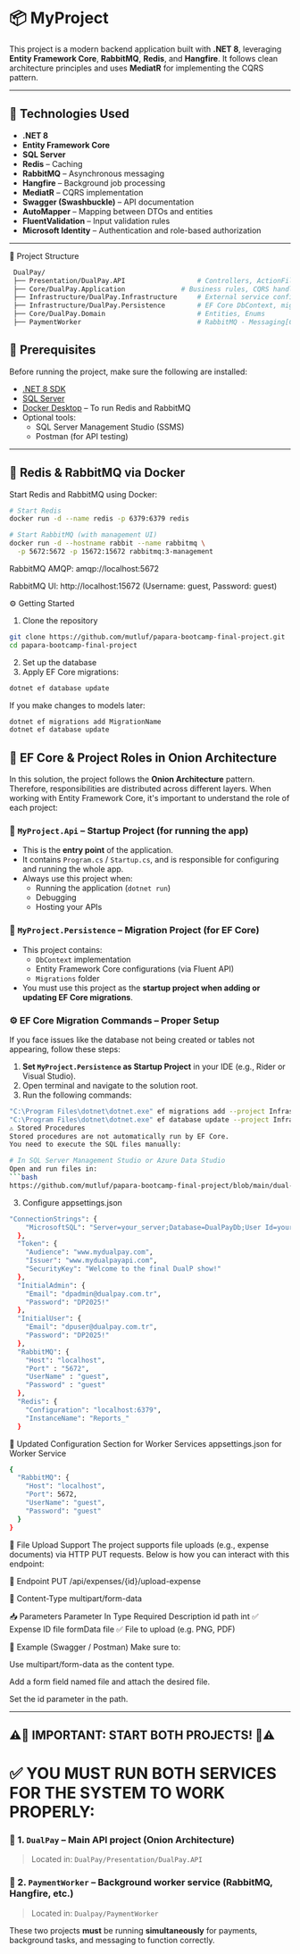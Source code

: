 # 📦 MyProject

This project is a modern backend application built with **.NET 8**, leveraging **Entity Framework Core**, **RabbitMQ**, **Redis**, and **Hangfire**. It follows clean architecture principles and uses **MediatR** for implementing the CQRS pattern.

---

## 🚀 Technologies Used

- **.NET 8**
- **Entity Framework Core**
- **SQL Server**
- **Redis** – Caching
- **RabbitMQ** – Asynchronous messaging
- **Hangfire** – Background job processing
- **MediatR** – CQRS implementation
- **Swagger (Swashbuckle)** – API documentation
- **AutoMapper** – Mapping between DTOs and entities
- **FluentValidation** – Input validation rules
- **Microsoft Identity** – Authentication and role-based authorization

---
📁 Project Structure
```bash
 DualPay/
 ├── Presentation/DualPay.API                  # Controllers, ActionFilters, FilterAttributes
 ├── Core/DualPay.Application     	       # Business rules, CQRS handlers, interfaces, ValidationBehaviors, Events, Mappings, DTOs, Validators
 ├── Infrastructure/DualPay.Infrastructure     # External service configurations (e.g., Redis Caching, RabbitMQ[Consumers, Publishers]), Worker Service for consumers
 ├── Infrastructure/DualPay.Persistence        # EF Core DbContext, migrations, repositories, Hangfire[Background services, scheduled tasks], data seeders
 ├── Core/DualPay.Domain                       # Entities, Enums
 ├── PaymentWorker                             # RabbitMQ - Messaging[Consumers, Publishers], Events

```

## 🧰 Prerequisites

Before running the project, make sure the following are installed:

- [.NET 8 SDK](https://dotnet.microsoft.com/en-us/download/dotnet/8.0)
- [SQL Server](https://www.microsoft.com/en-us/sql-server)
- [Docker Desktop](https://www.docker.com/products/docker-desktop) – To run Redis and RabbitMQ
- Optional tools:
  - SQL Server Management Studio (SSMS)
  - Postman (for API testing)

---

## 🐳 Redis & RabbitMQ via Docker

Start Redis and RabbitMQ using Docker:

```bash
# Start Redis
docker run -d --name redis -p 6379:6379 redis

# Start RabbitMQ (with management UI)
docker run -d --hostname rabbit --name rabbitmq \
  -p 5672:5672 -p 15672:15672 rabbitmq:3-management
```
RabbitMQ AMQP: amqp://localhost:5672

RabbitMQ UI: http://localhost:15672
(Username: guest, Password: guest)


⚙️ Getting Started
1. Clone the repository
```bash
git clone https://github.com/mutluf/papara-bootcamp-final-project.git
cd papara-bootcamp-final-project
```
2. Set up the database
3. Apply EF Core migrations:
```bash
dotnet ef database update
```
If you make changes to models later:
```bash
dotnet ef migrations add MigrationName
dotnet ef database update
```

## 🧩 EF Core & Project Roles in Onion Architecture

In this solution, the project follows the **Onion Architecture** pattern. Therefore, responsibilities are distributed across different layers. When working with Entity Framework Core, it's important to understand the role of each project:

### 📌 `MyProject.Api` – **Startup Project (for running the app)**

- This is the **entry point** of the application.
- It contains `Program.cs` / `Startup.cs`, and is responsible for configuring and running the whole app.
- Always use this project when:
  - Running the application (`dotnet run`)
  - Debugging
  - Hosting your APIs

### 📌 `MyProject.Persistence` – **Migration Project (for EF Core)**

- This project contains:
  - `DbContext` implementation
  - Entity Framework Core configurations (via Fluent API)
  - `Migrations` folder
- You must use this project as the **startup project when adding or updating EF Core migrations**.

### ⚙️ EF Core Migration Commands – Proper Setup

If you face issues like the database not being created or tables not appearing, follow these steps:

1. **Set `MyProject.Persistence` as Startup Project** in your IDE (e.g., Rider or Visual Studio).
2. Open terminal and navigate to the solution root.
3. Run the following commands:

```bash
"C:\Program Files\dotnet\dotnet.exe" ef migrations add --project Infrastructure\DualPay.Persistence\DualPay.Persistence.csproj --startup-project Presentation\DualPay.API\DualPay.API.csproj --context DualPay.Persistence.Context.DualPayDbContext --configuration Debug Initial --output-dir Migrations
"C:\Program Files\dotnet\dotnet.exe" ef database update --project Infrastructure\DualPay.Persistence\DualPay.Persistence.csproj --startup-project Presentation\DualPay.API\DualPay.API.csproj --context DualPay.Persistence.Context.DualPayDbContext --configuration Debug 20250505175415_Initial
⚠️ Stored Procedures
Stored procedures are not automatically run by EF Core.
You need to execute the SQL files manually:

# In SQL Server Management Studio or Azure Data Studio
Open and run files in: 
```bash
https://github.com/mutluf/papara-bootcamp-final-project/blob/main/dual-pay-stored-procedures-for-reports.sql
```
3. Configure appsettings.json
```bash
"ConnectionStrings": {
    "MicrosoftSQL": "Server=your_server;Database=DualPayDb;User Id=your_user;Password=your_password;TrustServerCertificate=True;"
  },
  "Token": {
    "Audience": "www.mydualpay.com",
    "Issuer": "www.mydualpayapi.com",
    "SecurityKey": "Welcome to the final DualP show!"
  },
  "InitialAdmin": {
    "Email": "dpadmin@dualpay.com.tr",
    "Password": "DP2025!"
  },
  "InitialUser": {
    "Email": "dpuser@dualpay.com.tr",
    "Password": "DP2025!"
  },
  "RabbitMQ": {
    "Host": "localhost",
    "Port" : "5672",
    "UserName" : "guest",
    "Password" : "guest"
  },
  "Redis": {
    "Configuration": "localhost:6379",
    "InstanceName": "Reports_"
  }
```
📌 Updated Configuration Section for Worker Services
 appsettings.json for Worker Service
```bash
{
  "RabbitMQ": {
    "Host": "localhost",
    "Port": 5672,
    "UserName": "guest",
    "Password": "guest"
  }
}
```
📎 File Upload Support
The project supports file uploads (e.g., expense documents) via HTTP PUT requests. Below is how you can interact with this endpoint:

🔧 Endpoint
PUT /api/expenses/{id}/upload-expense


📝 Content-Type
multipart/form-data

📥 Parameters
Parameter	In	Type	Required	Description
id	path	int	✅	Expense ID
file	formData	file	✅	File to upload (e.g. PNG, PDF)

🧪 Example (Swagger / Postman)
Make sure to:

Use multipart/form-data as the content type.

Add a form field named file and attach the desired file.

Set the id parameter in the path.

-----------------
## ⚠️🚨 IMPORTANT: START BOTH PROJECTS! 🚨⚠️

# ✅ YOU MUST RUN BOTH SERVICES FOR THE SYSTEM TO WORK PROPERLY:

### 🔹 1. `DualPay` – Main API project (Onion Architecture)
> Located in: `DualPay/Presentation/DualPay.API`

### 🔹 2. `PaymentWorker` – Background worker service (RabbitMQ, Hangfire, etc.)
> Located in: `Dualpay/PaymentWorker`

These two projects **must** be running **simultaneously** for payments, background tasks, and messaging to function correctly.


